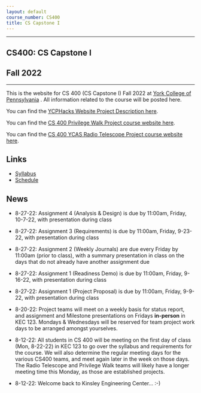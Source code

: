 ```yaml
---
layout: default
course_number: CS400
title: CS Capstone I
---
```


--- --- --- --- --- --- --- --- --- --- --- --- --- --- --- --- --- --- --- --- --- --- --- ---

## CS400: CS Capstone I

## Fall 2022

--- --- --- --- --- --- --- --- --- --- --- --- --- --- --- --- --- --- --- --- --- --- --- ---

This is the website for CS 400 (CS Capstone I) Fall 2022 at [York College of Pennsylvania](http://www.ycp.edu) .  All information related to the course will be posted here.

You can find the [YCPHacks Website Project Description here](YCPHacks-Capstone-Project-Description.pdf).

You can find the [CS 400 Privilege Walk Project course website here](https://ycpcs.github.io/cs400-fall2022-PW).

You can find the [CS 400 YCAS Radio Telescope Project course website here](https://ycpcs.github.io/cs400-fall2022-RT).


## Links

* [Syllabus](syllabus.html)
* [Schedule](schedule.html)


## News
<!-- Commenting out News until it's needed - and the dates will change, anyway

-->

* 8-27-22: Assignment 4 (Analysis & Design) is due by 11:00am, Friday, 10-7-22, with presentation during class

* 8-27-22: Assignment 3 (Requirements) is due by 11:00am, Friday, 9-23-22, with presentation during class

* 8-27-22: Assignment 2 (Weekly Journals) are due every Friday by 11:00am (prior to class), with a summary presentation in class on the days that do not already have another assignment due

* 8-27-22: Assignment 1 (Readiness Demo) is due by 11:00am, Friday, 9-16-22, with presentation during class

* 8-27-22: Assignment 1 (Project Proposal) is due by 11:00am, Friday, 9-9-22, with presentation during class

* 8-20-22: Project teams will meet on a weekly basis for status report, and assignment and Milestone presentations on Fridays **in-person** in KEC 123.  Mondays & Wednesdays will be reserved for team project work days to be arranged amongst yourselves.

* 8-12-22: All students in CS 400 will be meeting on the first day of class (Mon, 8-22-22) in KEC 123 to go over the syllabus and requirements for the course.  We will also determine the regular meeting days for the various CS400 teams, and meet again later in the week on those days.  The Radio Telescope and Privilege Walk teams will likely have a longer meeting time this Monday, as those are established projects.

* 8-12-22: Welcome back to Kinsley Engineering Center...  :-)